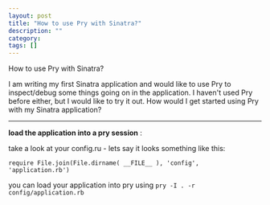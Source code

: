```yaml
---
layout: post
title: "How to use Pry with Sinatra?"
description: ""
category:
tags: []
---
```


How to use Pry with Sinatra?


I am writing my first Sinatra application and would like to use Pry to inspect/debug some things going on in the application. I haven't used Pry before either, but I would like to try it out. How would I get started using Pry with my Sinatra application?


--------------------------------------- 
 **load the application into a pry session** :

take a look at your config.ru - lets say it looks something like this:

    require File.join(File.dirname( __FILE__ ), 'config', 'application.rb')

you can load your application into pry using `pry -I . -r config/application.rb`



